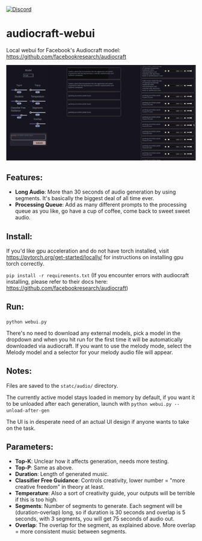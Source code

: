 [![Discord](https://img.shields.io/discord/232596713892872193?logo=discord)](https://discord.gg/2JhHVh7CGu)

# audiocraft-webui
Local webui for Facebook's Audiocraft model: <https://github.com/facebookresearch/audiocraft>

![](https://github.com/CoffeeVampir3/audiocraft-webui/blob/1a1390e2842a7eaa8de376503abb51fbfad233ca/preview.png)

## Features:

- **Long Audio**: More than 30 seconds of audio generation by using segments. It's basically the biggest deal of all time ever.
- **Processing Queue**: Add as many different prompts to the processing queue as you like, go have a cup of coffee, come back to sweet sweet audio.

## Install:

If you'd like gpu acceleration and do not have torch installed, visit https://pytorch.org/get-started/locally/ for instructions on installing gpu torch correctly.

`pip install -r requirements.txt`
(If you encounter errors with audiocraft installing, please refer to their docs here: <https://github.com/facebookresearch/audiocraft>)

## Run:
`python webui.py`

There's no need to download any external models, pick a model in the dropdown and when you hit run for the first time it will be automatically downloaded via audiocraft. If you want to use the melody mode, select the Melody model and a selector for your melody audio file will appear.

## Notes:
Files are saved to the `statc/audio/` directory.

The currently active model stays loaded in memory by default, if you want it to be unloaded after each generation, launch with `python webui.py --unload-after-gen`

The UI is in desperate need of an actual UI design if anyone wants to take on the task.

## Parameters:

- **Top-K**: Unclear how it affects generation, needs more testing.
- **Top-P**: Same as above.
- **Duration**: Length of generated music.
- **Classifier Free Guidance**: Controls creativity, lower number = "more creative freedom" in theory at least.
- **Temperature**: Also a sort of creativity guide, your outputs will be terrible if this is too high.
- **Segments**: Number of segments to generate. Each segment will be (duration-overlap) long, so if duration is 30 seconds and overlap is 5 seconds, with 3 segments, you will get 75 seconds of audio out.
- **Overlap**: The overlap for the segment, as explained above. More overlap = more consistent music between segments.
